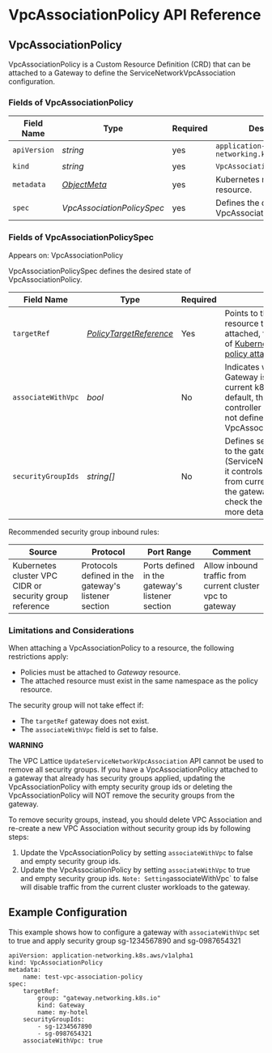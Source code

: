 # VpcAssociationPolicy API Reference

## VpcAssociationPolicy

VpcAssociationPolicy is a Custom Resource Definition (CRD) that can be attached to a Gateway to define the ServiceNetworkVpcAssociation configuration.

### Fields of VpcAssociationPolicy

| Field Name	  | Type                                                                                                    | Required  | Description                                         | 
|--------------|---------------------------------------------------------------------------------------------------------|-----------|-----------------------------------------------------|
| `apiVersion` | *string*	                                                                                               | yes       | ``application-networking.k8s.aws/v1alpha1`` 	       |
| `kind`       | *string*	                                                                                               | yes       | ``VpcAssociationPolicy``                            |
| `metadata`   | [*ObjectMeta*](https://kubernetes.io/docs/reference/generated/kubernetes-api/v1.26/#objectmeta-v1-meta) | yes     	 | Kubernetes metadata for the resource.               |
| `spec`       | *VpcAssociationPolicySpec*	                                                                             | yes       | Defines the desired state of VpcAssociationPolicy.	 |



### Fields of VpcAssociationPolicySpec

Appears on: VpcAssociationPolicy

VpcAssociationPolicySpec defines the desired state of VpcAssociationPolicy.



| Field Name	        | Type                                                                                          | Required | Description                                                                                                                                                                                                                                                                                         |
|--------------------|-----------------------------------------------------------------------------------------------|----------|-----------------------------------------------------------------------------------------------------------------------------------------------------------------------------------------------------------------------------------------------------------------------------------------------------|
| `targetRef`        | *[PolicyTargetReference](https://gateway-api.sigs.k8s.io/geps/gep-713/#policy-targetref-api)* | Yes	     | Points to the Kubernetes Gateway resource that will have this policy attached, following the guidelines of [Kubernetes Gateway API policy attachment](https://gateway-api.sigs.k8s.io/geps/gep-713/#policy-targetref-api).                                                                          |
| `associateWithVpc` | *bool*	                                                                                       | No       | Indicates whether the targetRef Gateway is associated with the current k8s cluster VPC. By default, the Gateway API controller sets this to true if it's not defined in VpcAssociationPolicy.                                                                                                       |
| `securityGroupIds` | *string[]*	                                                                                   | No       | Defines security groups applied to the gateway (ServiceNetworkVpcAssociation), it controls the inbound traffic from current cluster workloads to the gateway listeners. Please check the [VPC Lattice doc](https://docs.aws.amazon.com/vpc-lattice/latest/ug/security-groups.html) for more detail. |


Recommended security group inbound rules:

| Source                                                  | Protocol                                            | Port Range                                      | Comment                                                   |
|---------------------------------------------------------|-----------------------------------------------------|-------------------------------------------------|-----------------------------------------------------------|
| Kubernetes cluster VPC CIDR or security group reference | Protocols defined in the gateway's listener section | Ports defined in the gateway's listener section | Allow inbound traffic from current cluster vpc to gateway |


### Limitations and Considerations

When attaching a VpcAssociationPolicy to a resource, the following restrictions apply:

* Policies must be attached to *Gateway* resource.
* The attached resource must exist in the same namespace as the policy resource.

The security group will not take effect if:

* The `targetRef` gateway does not exist.
* The `associateWithVpc` field is set to false.


**WARNING**

The VPC Lattice `UpdateServiceNetworkVpcAssociation` API cannot be used to remove all security groups.
If you have a VpcAssociationPolicy attached to a gateway that already has security groups applied, updating the VpcAssociationPolicy with empty security group ids or deleting the VpcAssociationPolicy will NOT remove the security groups from the gateway.

To remove security groups, instead, you should delete VPC Association and re-create a new VPC Association without security group ids by following steps:
1. Update the VpcAssociationPolicy by setting `associateWithVpc` to false and empty security group ids.
2. Update the VpcAssociationPolicy by setting `associateWithVpc` to true and empty security group ids.
`
Note: Setting `associateWithVpc` to false will disable traffic from the current cluster workloads to the gateway.

## Example Configuration

This example shows how to configure a gateway with `associateWithVpc` set to true and apply security group sg-1234567890 and sg-0987654321 
```
apiVersion: application-networking.k8s.aws/v1alpha1
kind: VpcAssociationPolicy
metadata:
    name: test-vpc-association-policy
spec:
    targetRef:
        group: "gateway.networking.k8s.io"
        kind: Gateway
        name: my-hotel
    securityGroupIds:
        - sg-1234567890
        - sg-0987654321
    associateWithVpc: true
```
